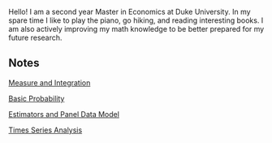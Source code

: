 Hello! I am a second year Master in Economics at Duke University. In my spare time I like to play the piano, go hiking, and reading interesting books. I am also actively improving my math knowledge to be better prepared for my future research.

## Notes
[Measure and Integration](https:\\BillRZhao.github.io/notes/MATH631.pdf) 

[Basic Probability](https:\\BillRZhao.github.io/notes/MATH740.pdf)

[Estimators and Panel Data Model](https:\\BillRZhao.github.io/notes/Estimators%20and%20Panel%20Data%20Model.pdf)

[Times Series Analysis]()
